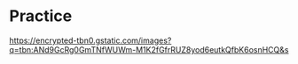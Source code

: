 # Practice

https://encrypted-tbn0.gstatic.com/images?q=tbn:ANd9GcRg0GmTNfWUWm-M1K2fGfrRUZ8yod6eutkQfbK6osnHCQ&s
